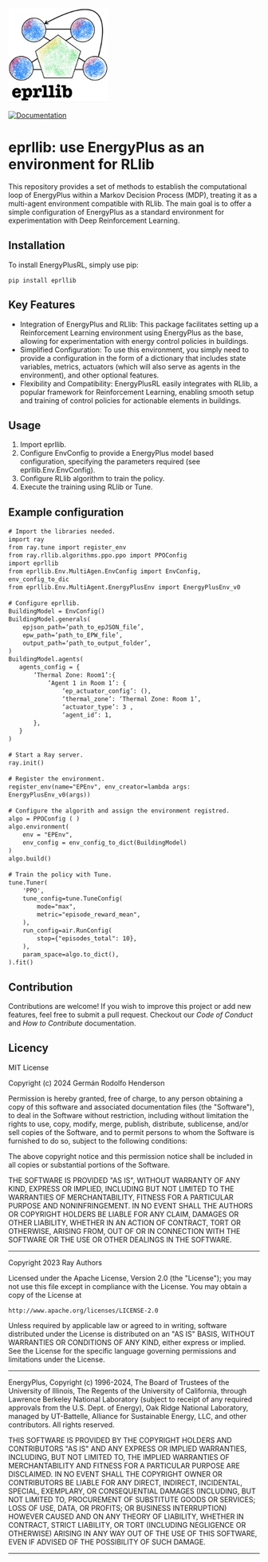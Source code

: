 <img src="docs/docs_generation/source/Images/eprllib_logo.png" alt="logo" width="200"/>

[![Documentation](https://img.shields.io/badge/Documentation-View%20Here-brightgreen)]([https://your.documentation.url](https://hermmanhender.github.io/eprllib/))

# eprllib: use EnergyPlus as an environment for RLlib 

This repository provides a set of methods to establish the computational loop of EnergyPlus within a Markov Decision Process (MDP), treating it as a multi-agent environment compatible with RLlib. The main goal is to offer a simple configuration of EnergyPlus as a standard environment for experimentation with Deep Reinforcement Learning.

## Installation

To install EnergyPlusRL, simply use pip:

```
pip install eprllib
```

## Key Features

* Integration of EnergyPlus and RLlib: This package facilitates setting up a Reinforcement Learning environment using EnergyPlus as the base, allowing for experimentation with energy control policies in buildings.
* Simplified Configuration: To use this environment, you simply need to provide a configuration in the form of a dictionary that includes state variables, metrics, actuators (which will also serve as agents in the environment), and other optional features.
* Flexibility and Compatibility: EnergyPlusRL easily integrates with RLlib, a popular framework for Reinforcement Learning, enabling smooth setup and training of control policies for actionable elements in buildings.

## Usage

1. Import eprllib.
2. Configure EnvConfig to provide a EnergyPlus model based configuration, specifying the parameters required (see eprllib.Env.EnvConfig).
3. Configure RLlib algorithm to train the policy.
4. Execute the training using RLlib or Tune.

## Example configuration

```
# Import the libraries needed.
import ray
from ray.tune import register_env
from ray.rllib.algorithms.ppo.ppo import PPOConfig
import eprllib
from eprllib.Env.MultiAgen.EnvConfig import EnvConfig, env_config_to_dic
from eprllib.Env.MultiAgent.EnergyPlusEnv import EnergyPlusEnv_v0

# Configure eprllib.
BuildingModel = EnvConfig()
BuildingModel.generals(
    epjson_path=‘path_to_epJSON_file’,
    epw_path=‘path_to_EPW_file’,
    output_path=‘path_to_output_folder’,
)
BuildingModel.agents(
   agents_config = {
       ‘Thermal Zone: Room1’:{
           ‘Agent 1 in Room 1’: {
               ‘ep_actuator_config’: (),
               ‘thermal_zone’: ‘Thermal Zone: Room 1’,
               ‘actuator_type’: 3 ,
               ‘agent_id’: 1,
       },
   }
)

# Start a Ray server.
ray.init()

# Register the environment.
register_env(name="EPEnv", env_creator=lambda args: EnergyPlusEnv_v0(args))

# Configure the algorith and assign the environment registred.
algo = PPOConfig ( )
algo.environment(
    env = "EPEnv",
    env_config = env_config_to_dict(BuildingModel)
)
algo.build()

# Train the policy with Tune.
tune.Tuner(
    'PPO',
    tune_config=tune.TuneConfig(
        mode="max",
        metric="episode_reward_mean",
    ),
    run_config=air.RunConfig(
        stop={"episodes_total": 10},
    ),
    param_space=algo.to_dict(),
).fit()
```

## Contribution

Contributions are welcome! If you wish to improve this project or add new features, feel free to submit a pull request.
Checkout our *Code of Conduct* and *How to Contribute* documentation.

## Licency

MIT License

Copyright (c) 2024 Germán Rodolfo Henderson

Permission is hereby granted, free of charge, to any person obtaining a copy
of this software and associated documentation files (the "Software"), to deal
in the Software without restriction, including without limitation the rights
to use, copy, modify, merge, publish, distribute, sublicense, and/or sell
copies of the Software, and to permit persons to whom the Software is
furnished to do so, subject to the following conditions:

The above copyright notice and this permission notice shall be included in all
copies or substantial portions of the Software.

THE SOFTWARE IS PROVIDED "AS IS", WITHOUT WARRANTY OF ANY KIND, EXPRESS OR
IMPLIED, INCLUDING BUT NOT LIMITED TO THE WARRANTIES OF MERCHANTABILITY,
FITNESS FOR A PARTICULAR PURPOSE AND NONINFRINGEMENT. IN NO EVENT SHALL THE
AUTHORS OR COPYRIGHT HOLDERS BE LIABLE FOR ANY CLAIM, DAMAGES OR OTHER
LIABILITY, WHETHER IN AN ACTION OF CONTRACT, TORT OR OTHERWISE, ARISING FROM,
OUT OF OR IN CONNECTION WITH THE SOFTWARE OR THE USE OR OTHER DEALINGS IN THE
SOFTWARE.

-------------------------------------------------------------------------------------------------
Copyright 2023 Ray Authors

Licensed under the Apache License, Version 2.0 (the "License");
you may not use this file except in compliance with the License.
You may obtain a copy of the License at

    http://www.apache.org/licenses/LICENSE-2.0

Unless required by applicable law or agreed to in writing, software
distributed under the License is distributed on an "AS IS" BASIS,
WITHOUT WARRANTIES OR CONDITIONS OF ANY KIND, either express or implied.
See the License for the specific language governing permissions and
limitations under the License.

-------------------------------------------------------------------------------------------------
EnergyPlus, Copyright (c) 1996-2024, The Board of Trustees of the University of Illinois, The Regents of the University of California, through Lawrence Berkeley National Laboratory (subject to receipt of any required approvals from the U.S. Dept. of Energy), Oak Ridge National Laboratory, managed by UT-Battelle, Alliance for Sustainable Energy, LLC, and other contributors. All rights reserved.

THIS SOFTWARE IS PROVIDED BY THE COPYRIGHT HOLDERS AND CONTRIBUTORS "AS IS" AND ANY EXPRESS OR IMPLIED WARRANTIES, INCLUDING, BUT NOT LIMITED TO, THE IMPLIED WARRANTIES OF MERCHANTABILITY AND FITNESS FOR A PARTICULAR PURPOSE ARE DISCLAIMED. IN NO EVENT SHALL THE COPYRIGHT OWNER OR CONTRIBUTORS BE LIABLE FOR ANY DIRECT, INDIRECT, INCIDENTAL, SPECIAL, EXEMPLARY, OR CONSEQUENTIAL DAMAGES (INCLUDING, BUT NOT LIMITED TO, PROCUREMENT OF SUBSTITUTE GOODS OR SERVICES; LOSS OF USE, DATA, OR PROFITS; OR BUSINESS INTERRUPTION) HOWEVER CAUSED AND ON ANY THEORY OF LIABILITY, WHETHER IN CONTRACT, STRICT LIABILITY, OR TORT (INCLUDING NEGLIGENCE OR OTHERWISE) ARISING IN ANY WAY OUT OF THE USE OF THIS SOFTWARE, EVEN IF ADVISED OF THE POSSIBILITY OF SUCH DAMAGE.

-------------------------------------------------------------------------------------------------
